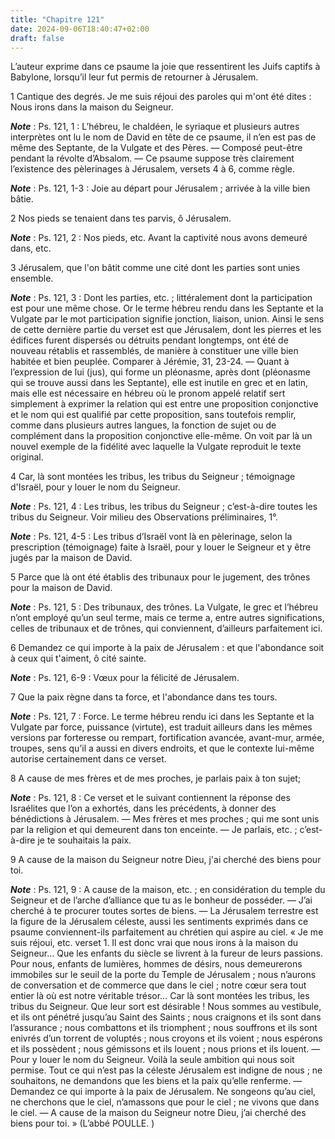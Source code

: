 ```yaml
---
title: "Chapitre 121"
date: 2024-09-06T18:40:47+02:00
draft: false
---
```



L’auteur exprime dans ce psaume la joie que ressentirent les Juifs captifs à Babylone, lorsqu’il leur fut permis de retourner à Jérusalem.


1 Cantique des degrés. Je me suis réjoui des paroles qui m'ont été dites : Nous irons dans la maison du Seigneur.

***Note*** :  Ps. 121, 1 : L’hébreu, le chaldéen, le syriaque et plusieurs autres interprètes ont lu le nom de David en tête de ce psaume, il n’en est pas de même des Septante, de la Vulgate et des Pères. ― Composé peut-être pendant la révolte d’Absalom. ― Ce psaume suppose très clairement l’existence des pèlerinages à Jérusalem, versets 4 à 6, comme règle.

***Note*** :  Ps. 121, 1-3 : Joie au départ pour Jérusalem ; arrivée à la ville bien bâtie.


2 Nos pieds se tenaient dans tes parvis, ô Jérusalem.

***Note*** :  Ps. 121, 2 : Nos pieds, etc. Avant la captivité nous avons demeuré dans, etc.


3 Jérusalem, que l'on bâtit comme une cité dont les parties sont unies ensemble.

***Note*** :  Ps. 121, 3 : Dont les parties, etc. ; littéralement dont la participation est pour une même chose. Or le terme hébreu rendu dans les Septante et la Vulgate par le mot participation signifie jonction, liaison, union. Ainsi le sens de cette dernière partie du verset est que Jérusalem, dont les pierres et les édifices furent dispersés ou détruits pendant longtemps, ont été de nouveau rétablis et rassemblés, de manière à constituer une ville bien habitée et bien peuplée. Comparer à Jérémie, 31, 23-24. ― Quant à l’expression de lui (jus), qui forme un pléonasme, après dont (pléonasme qui se trouve aussi dans les Septante), elle est inutile en grec et en latin, mais elle est nécessaire en hébreu où le pronom appelé relatif sert simplement à exprimer la relation qui est entre une proposition conjonctive et le nom qui est qualifié par cette proposition, sans toutefois remplir, comme dans plusieurs autres langues, la fonction de sujet ou de complément dans la proposition conjonctive elle-même. On voit par là un
nouvel exemple de la fidélité avec laquelle la Vulgate reproduit le texte original.

4 Car, là sont montées les tribus, les tribus du Seigneur ; témoignage d'Israël, pour y louer le nom du Seigneur.

***Note*** :  Ps. 121, 4 : Les tribus, les tribus du Seigneur ; c’est-à-dire toutes les tribus du Seigneur. Voir milieu des Observations préliminaires, 1°.

***Note*** :  Ps. 121, 4-5 : Les tribus d’Israël vont là en pèlerinage, selon la prescription (témoignage) faite à Israël, pour y louer le Seigneur et y être jugés par la maison de David.

5 Parce que là ont été établis des tribunaux pour le jugement, des trônes pour la maison de David.

***Note*** :  Ps. 121, 5 : Des tribunaux, des trônes. La Vulgate, le grec et l’hébreu n’ont employé qu’un seul terme, mais ce terme a, entre autres significations, celles de tribunaux et de trônes, qui conviennent, d’ailleurs parfaitement ici.


6 Demandez ce qui importe à la paix de Jérusalem : et que l'abondance soit à ceux qui t'aiment, ô cité sainte.

***Note*** :  Ps. 121, 6-9 : Vœux pour la félicité de Jérusalem.

7 Que la paix règne dans ta force, et l'abondance dans tes tours.

***Note*** :  Ps. 121, 7 : Force. Le terme hébreu rendu ici dans les Septante et la Vulgate par force, puissance (virtute), est traduit ailleurs dans les mêmes versions par forteresse ou rempart, fortification avancée, avant-mur, armée, troupes, sens qu’il a aussi en divers endroits, et que le contexte lui-même autorise certainement dans ce verset.

8 A cause de mes frères et de mes proches, je parlais paix à ton sujet;

***Note*** :  Ps. 121, 8 : Ce verset et le suivant contiennent la réponse des Israélites que l’on a exhortés, dans les précédents, à donner des bénédictions à Jérusalem. ― Mes frères et mes proches ; qui me sont unis par la religion et qui demeurent dans ton enceinte. ― Je parlais, etc. ; c’est-à-dire je te souhaitais la paix.

9 A cause de la maison du Seigneur notre Dieu, j'ai cherché des biens pour toi.

***Note*** :  Ps. 121, 9 : A cause de la maison, etc. ; en considération du temple du Seigneur et de l’arche d’alliance que tu as le bonheur de posséder. ― J’ai cherché à te procurer toutes sortes de biens. ― La Jérusalem terrestre est la figure de la Jérusalem céleste, aussi les sentiments exprimés dans ce psaume conviennent-ils parfaitement au chrétien qui aspire au ciel. « Je me suis réjoui, etc. verset 1. Il est donc vrai que nous irons à la maison du Seigneur… Que les enfants du siècle se livrent à la fureur de leurs passions. Pour nous, enfants de lumières, hommes de désirs, nous demeurerons immobiles sur le seuil de la porte du Temple de Jérusalem ; nous n’aurons de conversation et de commerce que dans le ciel ; notre cœur sera tout entier là où est notre véritable trésor… Car là sont montées les tribus, les tribus du Seigneur. Que leur sort est désirable ! Nous sommes au vestibule, et ils ont pénétré jusqu’au Saint des Saints ; nous craignons et ils sont dans l’assurance ; nous combattons et ils triomphent ;
nous souffrons et ils sont enivrés d’un torrent de voluptés ; nous croyons et ils voient ; nous espérons et ils possèdent ; nous gémissons et ils louent ; nous prions et ils louent. ― Pour y louer le nom du Seigneur. Voilà la seule ambition qui nous soit permise. Tout ce qui n’est pas la céleste Jérusalem est indigne de nous ; ne souhaitons, ne demandons que les biens et la paix qu’elle renferme. ― Demandez ce qui importe à la paix de Jérusalem. Ne songeons qu’au ciel, ne cherchons que le ciel, n’amassons que pour le ciel ; ne vivons que dans le ciel. ― A cause de la maison du Seigneur notre Dieu, j’ai cherché des biens pour toi. » (L’abbé POULLE. )

